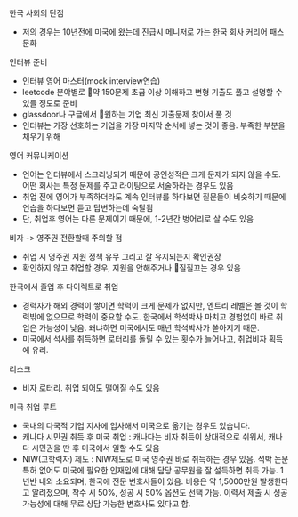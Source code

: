 한국 사회의 단점
- 저의 경우는 10년전에 미국에 왔는데 진급시 메니저로 가는 한국 회사 커리어 패스 문화

인터뷰 준비
- 인터뷰 영어 마스터(mock interview연습)
- leetcode 분야별로 약 150문제 초급 이상 이해하고 변형 기출도 풀고 설명할 수 있들 정도로 준비
- glassdoor나 구글에서 원하는 기업 최신 기출문제 찾아서 풀 것
- 인터뷰는 가장 선호하는 기업을 가장 마지막 순서에 넣는 것이 좋음. 부족한 부분을 채우기 위해

영어 커뮤니케이션
- 언어는 인터뷰에서 스크리닝되기 때문에 공인성적은 크게 문제가 되지 않을 수도. 어떤 회사는 특정 문제를 주고 라이팅으로 서술하라는 경우도 있음
- 취업 전에 영어가 부족하더라도 계속 인터뷰를 하다보면 질문들이 비슷하기 때문에 연습을 하다보면 듣고 답변하는데 숙달됨
- 단, 취업후 영어는 다른 문제이기 때문에, 1-2년간 벙어리로 살 수도 있음

비자 -> 영주권 전환할때 주의할 점
- 취업 시 영주권 지원 정책 유무 그리고 잘 유지되는지 확인권장
- 확인하지 않고 취업할 경우, 지원을 안해주거나 질질끄는 경우 있음

한국에서 졸업 후 다이렉트로 취업
- 경력자가 해외 경력이 쌓이면 학력이 크게 문제가 없지만, 엔트리 레벨은 볼 것이 학력밖에 없으므로 학력이 중요할 수도. 한국에서 학석박사 마치고 경험없이 바로 취업은 가능성이 낮음. 왜냐하면 미국에서도 매년 학석박사가 쏟아지기 때문.
- 미국에서 석사를 취득하면 로터리를 돌릴 수 있는 횟수가 늘어나고, 취업비자 획득에 유리.

리스크
- 비자 로터리. 취업 되어도 떨어질 수도 있음

미국 취업 루트
- 국내의 다국적 기업 지사에 입사해서 미국으로 옮기는 경우도 있습니다. 
- 캐나다 시민권 취득 후 미국 취업 : 캐나다는 비자 취득이 상대적으로 쉬워서, 캐나다 시민권을 딴 후 미국에서 일할 수도 있음
- NIW(고학력자) 제도 : NIW제도로 미국 영주권 바로 취득하는 경우 있음. 석박 논문 특허 없어도 미국에 필요한 인재임에 대해 담당 공무원을 잘 설득하면 취득 가능. 1년반 내외 소요되며, 한국에 전문 변호사들이 있음. 비용은 약 1,5000만원 발생한다고 알려졌으며, 착수 시 50%, 성공 시 50% 옵션도 선택 가능. 이력서 제출 시 성공 가능성에 대해 무료 상담 가능한 변호사도 있다고 함.
